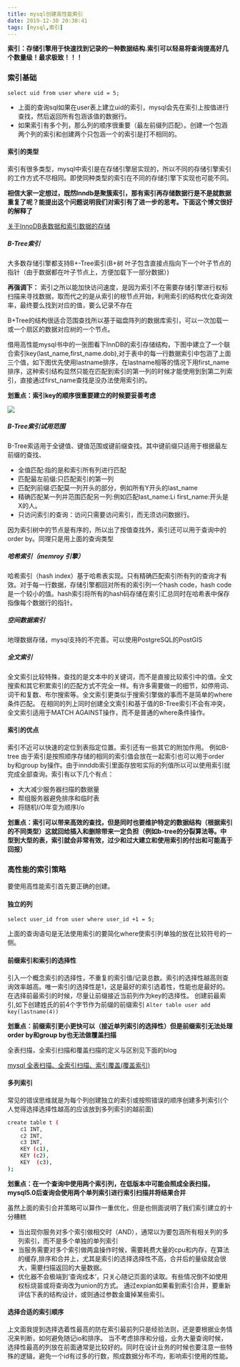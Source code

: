 ```yaml
---
title: mysql创建高性能索引
date: 2019-12-30 20:38:41
tags: [mysql,索引]
---
```


**索引：存储引擎用于快速找到记录的一种数据结构.索引可以轻易将查询提高好几个数量级！最求极致！！！**
### 索引基础
`select uid from user where uid = 5;`

- 上面的查询sql如果在user表上建立uid的索引，mysql会先在索引上按值进行查找，然后返回所有包涵该值的数据行。
- 如果索引有多个列，那么列的顺序很重要（最左前缀列匹配）。创建一个包涵两个列的索引和创建两个只包涵一个的索引是打不相同的。

#### 索引的类型

索引有很多类型，mysql中索引是在存储引擎层实现的，所以不同的存储引擎索引的工作方式不尽相同。即使同种类型的索引在不同的存储引擎下实现也可能不同。

**相信大家一定想过，既然Inndb是聚簇索引，那有索引再存储数据行是不是就数据重复了呢？能提出这个问题说明我们对索引有了进一步的思考。下面这个博文很好的解释了**

[关于InnoDB表数据和索引数据的存储](https://blog.csdn.net/boling_cavalry/article/details/85172258)

##### B-Tree索引
大多数存储引擎都支持B+-Tree索引(B+树 叶子包含直接点指向下一个叶子节点的指针（由于数据都在叶子节点上，方便加载下一部分数据）)

**再强调下：**
索引之所以能加快访问速度，是因为索引不在需要存储引擎进行权标扫描来寻找数据，取而代之的是从索引的根节点开始，利用索引的结构优化查询效率，最终要么找到对应的值，要么记录不存在

B+Tree的结构很适合范围查找所以基于磁盘阵列的数据库索引，可以一次加载一或一个扇区的数据对应树的一个节点。


借用高性能mysql书中的一张图看下InnDB的索引存储结构，下图中建立了一个联合索引key(last_name,first_name.dob),对于表中的每一行数据索引中包涵了上面三个值，如下图优先使用lastname排序，在lastname相等的情况下用first_name排序，这种索引结构显然只能在匹配到索引的第一列的时候才能使用到到第二列索引，直接通过first_name查找是没办法使用索引的。

**划重点：索引key的顺序很重要建立的时候要妥善考虑**

![](/images/innDBIndex.png)
##### B-Tree索引试用范围
B-Tree索适用于全键值、键值范围或键前缀查找。其中键前缀只适用于根据最左前缀的查找、
- 全值匹配:指的是和索引所有列进行匹配
- 匹配最左前缀:只匹配索引的第一列
- 匹配列前缀:匹配莫一列开头的部分，例如所有Y开头的last_name
- 精确匹配某一列并范围匹配另一列:例如匹配last_name:Li first_name:开头是X的人。
- 只访问索引的查询：访问只需要访问索引，而无须访问数据行。

因为索引树中的节点是有序的，所以出了按值查找外，索引还可以用于查询中的order by。同理只是用上面的查询类型

##### 哈希索引（memroy 引擎）
哈希索引（hash index）基于哈希表实现。只有精确匹配索引所有列的查询才有效。对于每一行数据，存储引擎都回对所有的索引列一个hash code，hash  code是一个较小的值。hash索引将所有的hash码存储在索引汇总同时在哈希表中保存指像每个数据行的指针。

##### 空间数据索引
地理数据存储，mysql支持的不完善。可以使用PostgreSQL的PostGIS

##### 全文索引
全文索引比较特殊，查找的是文本中的关键词，而不是直接比较索引中的值。全文搜索和其它积累索引的匹配方式不完全一样。有许多需要做一的细节，如停用词、词干和复数、布尔搜索等。全文索引更类似于搜索引擎做的事而不是简单的where条件匹配。
在相同的列上同时创建全文索引和基于值的B-Tree索引不会有冲突，全文索引适用于MATCH AGAINST操作，而不是普通的where条件操作。

#### 索引的优点
索引不近可以快速的定位到表指定位置。索引还有一些其它的附加作用。
例如B-tree 由于索引是按照顺序存储的相同的索引值会放在一起索引也可以用于order by和group by操作。由于innddb索引里面存放啦实际的列值所以可以使用索引就完成全部查询。索引有以下几个有点：
- 大大减少服务器扫描的数据量
- 帮组服务器避免排序和临时表
- 将随机I/O年变为顺序I/o

**划重点：索引可以带来高效的查找，但是同时也要维护特定的数据结构（根据索引的不同类型）这就回给插入和删除带来一定负担（例如b-tree的分裂算法等。中型到大型的表，索引就会非常有效，过少和过大建立和使用索引的付出和可能高于回报）**

### 高性能的索引策略
要使用高性能索引首先要正确的创建。

#### 独立的列
`select user_id from user where user_id +1 = 5;`

上面的查询语句是无法使用索引的要简化where使索引列单独的放在比较符号的一侧。

#### 前缀索引和索引的选择性
引入一个概念索引的选择性，不重复的索引值/记录总数。索引的选择性越高则查询效率越高。唯一索引的选择性是1，这是最好的索引选着性，性能也是最好的。
在选择前最索引的时候，尽量让前缀接近当前列作为key的选择性。
创建前最索引,如下创建姓氏的前4个字节作为前缀的前缀索引
`Alter table user add key(lastname(4))`

**划重点：前缀索引更小更快可以（接近单列索引的选择性）但是前缀索引无法处理order by和group by也无法做覆盖扫描**

全表扫描，全索引扫描和覆盖扫描的定义与区别见下面的blog

[mysql 全表扫描、全索引扫描、索引覆盖(覆盖索引)](https://blog.csdn.net/wangjun5159/article/details/50524231)

#### 多列索引
常见的错误思维就是为每个列创建独立的索引或按照错误的顺序创建多列索引(个人觉得选择选择性越高的应该放到多列索引的越前面)
```bash
create table t (
    c1 INT,
    c2 INT,
    c3 INT,
    KEY (c1),
    KEY (c2),
    KEY  (c3),
);
```
**划重点：在一个查询中使用两个索引列，在低版本中可能会照成全表扫描，mysql5.0后查询会使用两个单列索引进行索引扫描并将结果合并**

虽然上面的索引合并策略可以算作一重优化，但是也侧面说明了我们索引建立的十分糟糕
- 当出现你服务对多个索引做相交时（AND），通常以为要包涵所有相关列的多列索引，而不是多个单独的单列索引
- 当服务需要对多个索引做两盒操作时候，需要耗费大量的cpu和内存，在算法的缓存,排序和合并上，尤其是索引的选择选择性不高，合并后的量级就会很大，需要扫描返回的大量数据。
- 优化器不会极端到‘查询成本’，只关心随记页面的读取。有些情况倒不如使用权标烧苗或将查询改为union的方式。
通过expian如果看到索引合并，要重新评估下表的结构设计，或则通过参数金庸掉某些索引。

#### 选择合适的索引顺序

上文面我提到选择选着性最高的防在索引最前列只是经验法则，还是要根据业务情况来判断，如何避免随记io和排序。
当不考虑排序和分组，业务大量查询时候，选择性最高的列放在前面通常是比较好的。同时在设计业务的时候也要注意一些特殊的逻辑，避免一个id有过多的行数，照成数据分布不均，影响索引使用的性能。